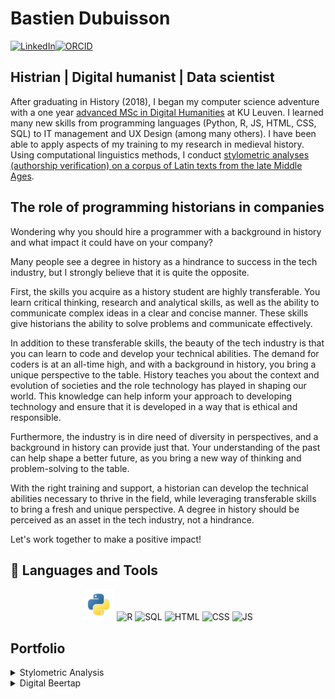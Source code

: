 # Bastien Dubuisson
[![LinkedIn](https://img.shields.io/badge/-LinkedIn-black.svg?style=flat-square&logo=linkedin&colorB=0077b5)](https://www.linkedin.com/in/bastien-dubuisson-805054151/)[![ORCID](https://img.shields.io/badge/-ORCID-red.svg?style=flat-square&logo=orcid&colorB=161616)](https://orcid.org/0000-0001-9703-1521)

## Histrian | Digital humanist | Data scientist

After graduating in History (2018), I began my computer science adventure with a one year [advanced MSc in Digital Humanities](https://set.kuleuven.be/onderwijs/mdh) at KU Leuven. I learned many new skills from programming languages (Python, R, JS, HTML, CSS, SQL) to IT management and UX Design (among many others).
I have been able to apply aspects of my training to my research in medieval history. Using computational linguistics methods, I conduct [stylometric analyses (authorship verification) on a corpus of Latin texts from the late Middle Ages](https://doi.org/10.4000/cem.19285).

## The role of programming historians in companies

Wondering why you should hire a programmer with a background in history and what impact it could have on your company?

Many people see a degree in history as a hindrance to success in the tech industry, but I strongly believe that it is quite the opposite.

First, the skills you acquire as a history student are highly transferable. You learn critical thinking, research and analytical skills, as well as the ability to communicate complex ideas in a clear and concise manner. These skills give historians the ability to solve problems and communicate effectively.

In addition to these transferable skills, the beauty of the tech industry is that you can learn to code and develop your technical abilities. The demand for coders is at an all-time high, and with a background in history, you bring a unique perspective to the table. History teaches you about the context and evolution of societies and the role technology has played in shaping our world. This knowledge can help inform your approach to developing technology and ensure that it is developed in a way that is ethical and responsible.

Furthermore, the industry is in dire need of diversity in perspectives, and a background in history can provide just that. Your understanding of the past can help shape a better future, as you bring a new way of thinking and problem-solving to the table.

With the right training and support, a historian can develop the technical abilities necessary to thrive in the field, while leveraging transferable skills to bring a fresh and unique perspective. A degree in history should be perceived as an asset in the tech industry, not a hindrance.

Let's work together to make a positive impact!

## 🔨 Languages and Tools

<p align="center">
  <img src="https://raw.githubusercontent.com/github/explore/80688e429a7d4ef2fca1e82350fe8e3517d3494d/topics/python/python.png" width="50" height="50" alt="Python">
  <img src="https://www.r-project.org/Rlogo.png" width="60" height="50" alt="R">
  <img src="https://upload.wikimedia.org/wikipedia/commons/8/87/Sql_data_base_with_logo.png" width="90" height="50" alt="SQL">
  <img src="https://upload.wikimedia.org/wikipedia/commons/thumb/6/61/HTML5_logo_and_wordmark.svg/640px-HTML5_logo_and_wordmark.svg.png" width="50" height="50" alt="HTML">
  <img src="https://upload.wikimedia.org/wikipedia/commons/thumb/d/d5/CSS3_logo_and_wordmark.svg/1452px-CSS3_logo_and_wordmark.svg.png" width="50" height="50" alt="CSS">
  <img src="https://logos-marques.com/wp-content/uploads/2021/03/JavaScript-Logo.png" width="50" height="50" alt="JS">
</p>

## Portfolio

<details>
  <summary>Stylometric Analysis</summary>

- **Title:** Stylometric Analysis of a 16th Cent. Hagiographic Corpus
- **Description:** Johannes Scheckmann of Trier. 
- **Technologies Used:** R, machine learning

</details>

<details>
  <summary>Digital Beertap</summary>

- **Title:** The Digital Beertap - a [Web Information Systems](https://onderwijsaanbod.kuleuven.be/syllabi/e/G0Y11AE.htm#activetab=doelstellingen_idp33152) project
- **Description:** This project was co-created with [Maïté van Vyve](https://www.linkedin.com/in/maïté-van-vyve/).
- **Technologies Used:** HTML, CSS, JS

</details>

